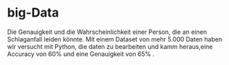 # big-Data
Die Genauigkeit und die Wahrscheinlichkeit einer Person, die an einen Schlaganfall leiden könnte. Mit einem Dataset von mehr 5.000 Daten haben wir versucht mit Python, die daten zu bearbeiten und kamm heraus,eine Accuracy von 60% und eine Genauigkeit von 65% .
